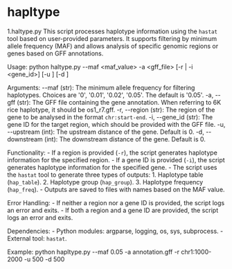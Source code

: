 # hapltype
1.haltype.py
This script processes haplotype information using the `hastat` tool based on user-provided parameters.
It supports filtering by minimum allele frequency (MAF) and allows analysis of specific genomic regions
or genes based on GFF annotations.

Usage:
    python haltype.py --maf <maf_value> -a <gff_file> [-r <region> | -i <gene_id>] [-u <upstream>] [-d <downstream>]

Arguments:
    --maf (str): The minimum allele frequency for filtering haplotypes. 
                 Choices are '0', '0.01', '0.02', '0.05'. The default is '0.05'.
    -a, --gff (str): The GFF file containing the gene annotation. When referring to 6K rice haplotype, it should be os1_r7.gff.
    -r, --region (str): The region of the gene to be analysed in the format `chr:start-end`.
    -i, --gene_id (str): The gene ID for the target region, which should be provided with the GFF file.
    -u, --upstream (int): The upstream distance of the gene. Default is 0.
    -d, --downstream (int): The downstream distance of the gene. Default is 0.

Functionality:
    - If a region is provided (`-r`), the script generates haplotype information for the specified region.
    - If a gene ID is provided (`-i`), the script generates haplotype information for the specified gene.
    - The script uses the `hastat` tool to generate three types of outputs:
        1. Haplotype table (`hap_table`).
        2. Haplotype group (`hap_group`).
        3. Haplotype frequency (`hap_freq`).
    - Outputs are saved to files with names based on the MAF value.

Error Handling:
    - If neither a region nor a gene ID is provided, the script logs an error and exits.
    - If both a region and a gene ID are provided, the script logs an error and exits.

Dependencies:
    - Python modules: argparse, logging, os, sys, subprocess.
    - External tool: `hastat`.

Example:
    python hapltype.py --maf 0.05 -a annotation.gff -r chr1:1000-2000 -u 500 -d 500
